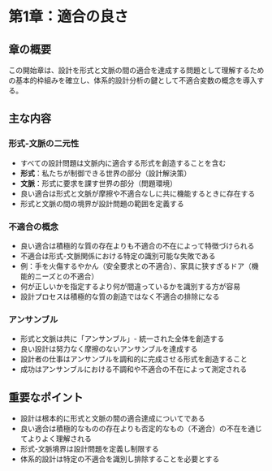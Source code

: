 # 第1章：適合の良さ

## 章の概要
この開始章は、設計を形式と文脈の間の適合を達成する問題として理解するための基本的枠組みを確立し、体系的設計分析の鍵として不適合変数の概念を導入する。

## 主な内容

### 形式-文脈の二元性
- すべての設計問題は文脈内に適合する形式を創造することを含む
- **形式**：私たちが制御できる世界の部分（設計解決策）
- **文脈**：形式に要求を課す世界の部分（問題環境）
- 良い適合は形式と文脈が摩擦や不適合なしに共に機能するときに存在する
- 形式と文脈の間の境界が設計問題の範囲を定義する

### 不適合の概念
- 良い適合は積極的な質の存在よりも不適合の不在によって特徴づけられる
- 不適合は形式-文脈関係における特定の識別可能な失敗である
- 例：手を火傷するやかん（安全要求との不適合）、家具に狭すぎるドア（機能的ニーズとの不適合）
- 何が正しいかを指定するより何が間違っているかを識別する方が容易
- 設計プロセスは積極的な質の創造ではなく不適合の排除になる

### アンサンブル
- 形式と文脈は共に「アンサンブル」- 統一された全体を創造する
- 良い設計は努力なく摩擦のないアンサンブルを達成する
- 設計者の仕事はアンサンブルを調和的に完成させる形式を創造すること
- 成功はアンサンブルにおける不調和や不適合の不在によって測定される

## 重要なポイント
- 設計は根本的に形式と文脈の間の適合達成についてである
- 良い適合は積極的なものの存在よりも否定的なもの（不適合）の不在を通じてよりよく理解される
- 形式-文脈境界は設計問題を定義し制限する
- 体系的設計は特定の不適合を識別し排除することを必要とする